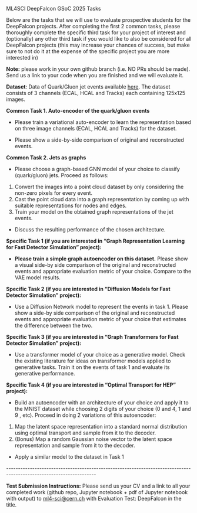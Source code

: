 ML4SCI DeepFalcon GSoC 2025 Tasks 

Below are the tasks that we will use to evaluate prospective students for the DeepFalcon projects. After completing the first 2 common tasks, please thoroughly complete the specific third task for your project of interest and (optionally) any other third task if you would like to also be considered for all DeepFalcon projects (this may increase your chances of success, but make sure to not do it at the expense of the specific project you are more interested in)

**Note:** please work in your own github branch (i.e. NO PRs should be made). Send us a link to your code when you are finished and we will evaluate it. 

**Dataset**: Data of Quark/Gluon jet events available [here](https://drive.google.com/file/d/1WO2K-SfU2dntGU4Bb3IYBp9Rh7rtTYEr/view?usp=sharing). The dataset consists of 3 channels (ECAL, HCAL and Tracks) each containing 125x125 images.

**Common Task 1\. Auto-encoder of the quark/gluon events**

* Please train a variational auto-encoder to learn the representation based on three image channels (ECAL, HCAL and Tracks) for the dataset. 

* Please show a side-by-side comparison of original and reconstructed events. 

**Common Task 2\. Jets as graphs** 

* Please choose a graph-based GNN model of your choice to classify (quark/gluon) jets. Proceed as follows:  
1. Convert the images into a point cloud dataset by only considering the non-zero pixels for every event.  
2. Cast the point cloud data into a graph representation by coming up with suitable representations for nodes and edges.  
3. Train your model on the obtained graph representations of the jet events.  
*  Discuss the resulting performance of the chosen architecture. 

**Specific Task 1 (if you are interested in “Graph Representation Learning for Fast Detector Simulation” project):**

* **Please train a simple graph autoencoder on this dataset.** Please show a visual side-by side comparison of the original and reconstructed events and appropriate evaluation metric of your choice. Compare to the VAE model results.

**Specific Task 2 (if you are interested in “Diffusion Models for Fast Detector Simulation” project):**

* Use a Diffusion Network model to represent the events in task 1\. Please show a side-by side comparison of the original and reconstructed events and appropriate evaluation metric of your choice that estimates the difference between the two.

**Specific Task 3 (if you are interested in “Graph Transformers for Fast Detector Simulation” project):**

* Use a transformer model of your choice as a generative model. Check the existing literature for ideas on transformer models applied to generative tasks. Train it on the events of task 1 and evaluate its generative performance. 

**Specific Task 4 (if you are interested in “Optimal Transport for HEP” project):**

* Build an autoencoder with an architecture of your choice and apply it to the MNIST dataset while choosing 2 digits of your choice (0 and 4, 1 and 9 , etc). Proceed in doing 2 variations of this autoencoder:   
1. Map the latent space representation into a standard normal distribution using optimal transport and sample from it to the decoder.  
2. (Bonus) Map a random Gaussian noise vector to the latent space representation and sample from it to the decoder.  
* Apply a similar model to the dataset in Task 1

\--------------------------------------------------------------------------------------------------------------------

**Test Submission Instructions:** Please send us your CV and a link to all your completed work (github repo, Jupyter notebook \+ pdf of Jupyter notebook with output) to [ml4-sci@cern.ch](mailto:ml4-sci@cern.ch) with Evaluation Test: DeepFalcon in the title.

